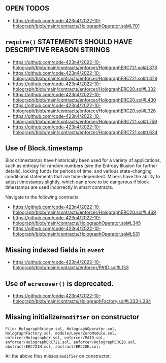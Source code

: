 ## OPEN TODOS

* https://github.com/code-423n4/2022-10-holograph/blob/main/contracts/HolographOperator.sol#L701

## `require()` STATEMENTS SHOULD HAVE DESCRIPTIVE REASON STRINGS

* https://github.com/code-423n4/2022-10-holograph/blob/main/contracts/enforcer/HolographERC721.sol#L373
* https://github.com/code-423n4/2022-10-holograph/blob/main/contracts/enforcer/HolographERC721.sol#L378
* https://github.com/code-423n4/2022-10-holograph/blob/main/contracts/enforcer/HolographERC20.sol#L332
* https://github.com/code-423n4/2022-10-holograph/blob/main/contracts/enforcer/HolographERC20.sol#L430
* https://github.com/code-423n4/2022-10-holograph/blob/main/contracts/enforcer/HolographERC20.sol#L328
* https://github.com/code-423n4/2022-10-holograph/blob/main/contracts/enforcer/HolographERC721.sol#L759
* https://github.com/code-423n4/2022-10-holograph/blob/main/contracts/enforcer/HolographERC721.sol#L624

## Use of Block.timestamp

Block timestamps have historically been used for a variety of applications, such as entropy for random numbers (see the Entropy Illusion for further details), locking funds for periods of time, and various state-changing conditional statements that are time-dependent. Miners have the ability to adjust timestamps slightly, which can prove to be dangerous if block timestamps are used incorrectly in smart contracts.

Navigate to the following contracts.

* https://github.com/code-423n4/2022-10-holograph/blob/main/contracts/enforcer/HolographERC20.sol#L469
* https://github.com/code-423n4/2022-10-holograph/blob/main/contracts/HolographOperator.sol#L345
* https://github.com/code-423n4/2022-10-holograph/blob/main/contracts/HolographOperator.sol#L531

##  Missing indexed fields in `event`

* https://github.com/code-423n4/2022-10-holograph/blob/main/contracts/enforcer/PA1D.sol#L153

## Use of `ecrecover()` is deprecated.

* https://github.com/code-423n4/2022-10-holograph/blob/main/contracts/HolographFactory.sol#L333-L334

## Missing initializer`modifier` on constructor

    File: HolographBridge.sol, HolographOperator.sol, HolographFactory.sol, module/LayerZeroModule.sol,        
    enforcer/Holographer.sol, enforcer/PA1D.sol, enforcer/HolographERC721.sol, enforcer/HolographERC20.sol, 
    abstract/ERC721H.sol, abstract/ERC20H.sol.

All the above files misses `modifier` on constructor.
	